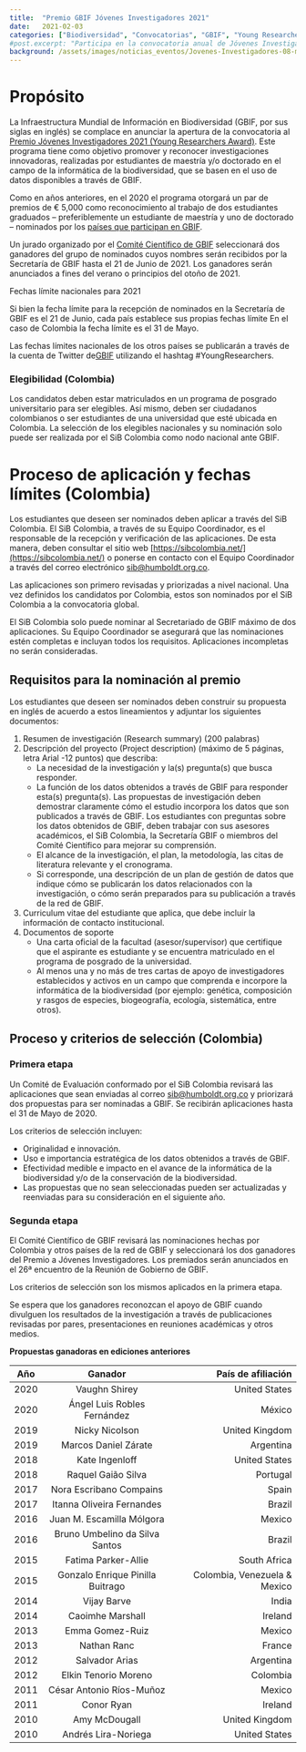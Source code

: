 ```yaml
---
title:  "Premio GBIF Jóvenes Investigadores 2021"
date:   2021-02-03
categories: ["Biodiversidad", "Convocatorias", "GBIF", "Young Researchers Award", "2021"]
#post.excerpt: "Participa en la convocatoria anual de Jóvenes Investigadores para financiar tu investigación."
background: /assets/images/noticias_eventos/Jovenes-Investigadores-08-min-1024x1024 (1).jpg
---
```


# Propósito 

La Infraestructura Mundial de Información en Biodiversidad (GBIF, por sus siglas en inglés) se complace en anunciar la apertura de la convocatoria al [Premio Jóvenes Investigadores 2021 (Young Researchers Award)](https://www.gbif.org/news/6SrTuANNJyRweO9c6lSx85/call-for-nominations-to-the-2021-gbif-young-researchers-award). Este programa tiene como objetivo promover y reconocer  investigaciones innovadoras, realizadas por estudiantes de maestría y/o doctorado en el campo de la informática de la biodiversidad, que se basen en el uso de datos disponibles a través de GBIF.

Como en años anteriores, en el 2020 el programa otorgará un par de premios de € 5,000 como reconocimiento al trabajo de dos estudiantes graduados – preferiblemente un estudiante de  maestría y uno de doctorado – nominados por los [países que participan en GBIF](https://www.gbif.org/the-gbif-network).

Un jurado organizado por el [Comité Científico de GBIF](https://www.gbif.org/contact-us/directory?group=scienceCommittee) seleccionará dos ganadores del grupo de nominados cuyos nombres serán recibidos por la Secretaría de GBIF hasta el 21 de Junio de 2021. Los ganadores serán anunciados a fines del verano o principios del otoño de 2021.

Fechas límite nacionales para 2021

Si bien la fecha límite para la recepción de nominados en la Secretaría de GBIF es el 21 de Junio, cada país establece sus propias fechas límite En el caso de Colombia la fecha límite es el 31 de Mayo.  

Las fechas límites nacionales de los otros países se publicarán a través de la cuenta de Twitter de[GBIF](https://twitter.com/gbif?lang=es) utilizando el hashtag #YoungResearchers.

### Elegibilidad (Colombia)

Los candidatos deben estar matriculados en un programa de posgrado universitario para ser elegibles. Así mismo, deben ser ciudadanos colombianos o ser estudiantes de una universidad que esté ubicada en Colombia. La selección de los elegibles nacionales y su nominación solo puede ser realizada por el SiB Colombia como nodo nacional ante GBIF.

# Proceso de aplicación y fechas límites (Colombia)

Los estudiantes que deseen ser nominados deben aplicar a través del SiB Colombia. El SiB Colombia, a través de su Equipo Coordinador, es el responsable de la recepción y verificación de las aplicaciones. De esta manera, deben consultar el sitio web [https://sibcolombia.net/](https://sibcolombia.net/) o ponerse en contacto con el Equipo Coordinador a través del correo electrónico [sib@humboldt.org.co](sib@humboldt.org.co).

Las aplicaciones son primero revisadas y priorizadas a nivel nacional. Una vez definidos los candidatos por Colombia, estos son nominados por el SiB Colombia a la convocatoria global.

El SiB Colombia solo puede nominar al Secretariado de GBIF máximo de dos aplicaciones. Su Equipo Coordinador se asegurará que las nominaciones estén completas e incluyan todos los requisitos. Aplicaciones incompletas no serán consideradas.

## Requisitos para la nominación al premio

Los estudiantes que deseen ser nominados deben construir su propuesta en inglés de acuerdo a estos lineamientos y adjuntar los siguientes documentos:

1. Resumen de investigación (Research summary) (200 palabras)
2. Descripción del proyecto (Project description) (máximo de 5 páginas, letra Arial -12 puntos) que describa:
   - La necesidad de la investigación y la(s) pregunta(s) que busca responder.
   - La función de los datos obtenidos a través de GBIF para responder esta(s) pregunta(s). Las propuestas de investigación deben demostrar claramente cómo el estudio incorpora los datos que son publicados a través de GBIF. Los estudiantes con preguntas sobre los datos obtenidos de GBIF, deben trabajar con sus asesores académicos, el SiB Colombia, la Secretaría GBIF o miembros del Comité Científico para mejorar su comprensión.
   - El alcance de la investigación, el plan, la metodología, las citas de literatura relevante y el cronograma.
   - Si corresponde, una descripción de un plan de gestión de datos que indique cómo se publicarán los datos relacionados con la investigación, o cómo serán preparados para su publicación a través de la red de GBIF.
3. Curriculum vitae del estudiante que aplica, que debe incluir la información de contacto institucional.
4. Documentos de soporte
   - Una carta oficial de la facultad (asesor/supervisor) que certifique que el aspirante es estudiante y se encuentra matriculado en el programa de posgrado de la universidad.
   - Al menos una y no más de tres cartas de apoyo de investigadores establecidos y activos en un campo que comprenda e incorpore la informática de la biodiversidad (por ejemplo: genética, composición y rasgos de especies, biogeografía, ecología, sistemática, entre otros).

## Proceso y criterios de selección (Colombia)

### Primera etapa
Un Comité de Evaluación  conformado por el SiB Colombia revisará las aplicaciones que sean enviadas al correo [sib@humboldt.org.co](sib@humboldt.org.co) y priorizará dos propuestas para ser nominadas a GBIF. Se recibirán aplicaciones hasta el 31 de Mayo de 2020.

Los criterios de selección incluyen:

- Originalidad e innovación.
- Uso e importancia estratégica de los datos obtenidos a través de GBIF.
- Efectividad medible  e impacto en el avance de la informática de la biodiversidad y/o de la conservación de la biodiversidad.
- Las propuestas que no sean seleccionadas pueden ser actualizadas y reenviadas para su consideración en el siguiente año.

### Segunda etapa
El Comité Científico de GBIF revisará las nominaciones hechas por Colombia y otros países de la red de GBIF y seleccionará los dos ganadores del Premio a Jóvenes Investigadores. Los premiados serán anunciados en el 26ª encuentro de la Reunión de Gobierno de GBIF.

Los criterios de selección son los mismos aplicados en la primera etapa.

Se espera que los ganadores reconozcan el apoyo de GBIF cuando divulguen los resultados de la investigación a través de publicaciones revisadas por pares, presentaciones en reuniones académicas y otros medios.

**Propuestas ganadoras en ediciones anteriores**

| Año       | Ganador         | País de afiliación  |
| ------------- |:-------------:| -----:|
| 2020 | Vaughn Shirey | United States |
| 2020 | Ángel Luis Robles Fernández | México |
| 2019 | Nicky Nicolson | United Kingdom |
| 2019 | Marcos Daniel Zárate | Argentina |
| 2018 | Kate Ingenloff | United States |
| 2018 | Raquel Gaião Silva | Portugal |
| 2017 | Nora Escribano Compains | Spain |
| 2017 | Itanna Oliveira Fernandes | Brazil |
| 2016 | Juan M. Escamilla Mólgora | Mexico |
| 2016 | Bruno Umbelino da Silva Santos | Brazil |
| 2015 | Fatima Parker-Allie | South Africa |
| 2015 | Gonzalo Enrique Pinilla Buitrago | Colombia, Venezuela & Mexico |
| 2014 | Vijay Barve | India |
| 2014 | Caoimhe Marshall | Ireland |
| 2013 | Emma Gomez-Ruiz | Mexico |
| 2013 | Nathan Ranc | France |
| 2012 | Salvador Arias | Argentina |
| 2012 | Elkin Tenorio Moreno | Colombia |
| 2011 | César Antonio Ríos-Muñoz | Mexico |
| 2011 | Conor Ryan | Ireland
| 2010 | Amy McDougall | United Kingdom |
| 2010 | Andrés Lira-Noriega | United States |

 
 
